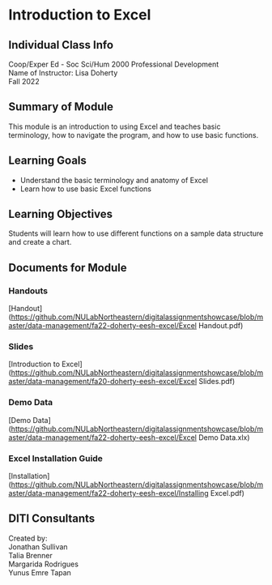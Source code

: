 # Introduction to Excel

## Individual Class Info
Coop/Exper Ed - Soc Sci/Hum 2000 Professional Development
<br>
Name of Instructor: Lisa Doherty
<br>
Fall 2022
<br>

## Summary of Module
This module is an introduction to using Excel and teaches basic terminology, how to navigate the program, and how to use basic functions.

## Learning Goals
- Understand the basic terminology and anatomy of Excel
- Learn how to use basic Excel functions

## Learning Objectives
Students will learn how to use different functions on a sample data structure and create a chart. 

## Documents for Module

### Handouts

[Handout](https://github.com/NULabNortheastern/digitalassignmentshowcase/blob/master/data-management/fa22-doherty-eesh-excel/Excel Handout.pdf)

### Slides

[Introduction to Excel](https://github.com/NULabNortheastern/digitalassignmentshowcase/blob/master/data-management/fa20-doherty-eesh-excel/Excel Slides.pdf)

### Demo Data
[Demo Data](https://github.com/NULabNortheastern/digitalassignmentshowcase/blob/master/data-management/fa22-doherty-eesh-excel/Excel Demo Data.xlx)

### Excel Installation Guide 

[Installation](https://github.com/NULabNortheastern/digitalassignmentshowcase/blob/master/data-management/fa22-doherty-eesh-excel/Installing Excel.pdf)

## DITI Consultants
Created by: <br>
Jonathan Sullivan <br>
Talia Brenner <br>
Margarida Rodrigues <br>
Yunus Emre Tapan <br>
